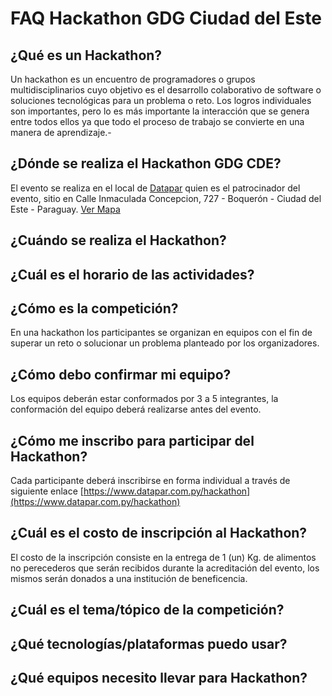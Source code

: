 # FAQ Hackathon GDG Ciudad del Este

## ¿Qué es un Hackathon?
Un hackathon es un encuentro de programadores o grupos multidisciplinarios cuyo objetivo es el desarrollo colaborativo de software o soluciones tecnológicas para un problema o reto. Los logros individuales son importantes, pero lo es más importante la interacción que se genera entre todos ellos ya que todo el proceso de trabajo se convierte en una manera de aprendizaje.-
## ¿Dónde se realiza el Hackathon GDG CDE?
El evento se realiza en el local de  [Datapar](https://www.datapar.com.py/)  quien es el patrocinador del evento, sitio en Calle Inmaculada Concepcion, 727 - Boquerón - Ciudad del Este - Paraguay.  [Ver Mapa](https://www.google.es/maps/place/Datapar+S.A./@-25.5172211,-54.6177247,17z/data=!3m1!4b1!4m5!3m4!1s0x94f68ff9506a7415:0xf4ffe02a858d06fa!8m2!3d-25.517226!4d-54.615536)
## ¿Cuándo se realiza el Hackathon?

## ¿Cuál es el horario de las actividades?

## ¿Cómo  es la competición?
En una hackathon los participantes se organizan en equipos con el fin de superar un reto o solucionar un problema planteado por los organizadores.
## ¿Cómo debo confirmar mi equipo?
Los equipos deberán estar conformados por 3 a 5 integrantes, la conformación del equipo deberá realizarse antes del evento. 
## ¿Cómo me inscribo para participar del Hackathon?
Cada participante deberá inscribirse en forma individual a través de siguiente enlace [https://www.datapar.com.py/hackathon](https://www.datapar.com.py/hackathon)
## ¿Cuál es el costo de inscripción al Hackathon?
El costo de la inscripción consiste en la entrega de 1 (un) Kg. de alimentos no perecederos que serán recibidos durante la acreditación del evento, los mismos serán donados a una institución de beneficencia.
## ¿Cuál es el tema/tópico de la competición?

## ¿Qué tecnologías/plataformas puedo usar?

## ¿Qué equipos necesito llevar para Hackathon?

